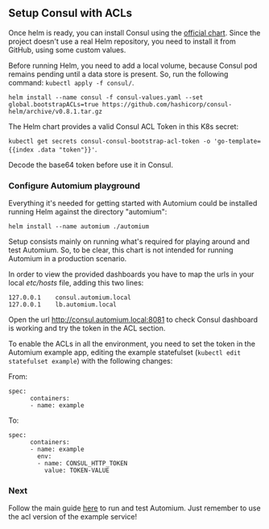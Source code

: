 ## Setup Consul with ACLs

Once helm is ready, you can install Consul using the [official chart](https://github.com/hashicorp/consul-helm). Since the project doesn't use a real Helm repository, you need to install it from GitHub, using some custom values.

Before running Helm, you need to add a local volume, because Consul pod remains pending until a data store is present. So, run the following command: `kubectl apply -f consul/`.

`helm install --name consul -f consul-values.yaml --set global.bootstrapACLs=true https://github.com/hashicorp/consul-helm/archive/v0.8.1.tar.gz`

The Helm chart provides a valid Consul ACL Token in this K8s secret:

`kubectl get secrets consul-consul-bootstrap-acl-token -o 'go-template={{index .data "token"}}'`.

Decode the base64 token before use it in Consul.

### Configure Automium playground

Everything it's needed for getting started with Automium could be installed running Helm against the directory "automium":

`helm install --name automium ./automium`

Setup consists mainly on running what's required for playing around and test Automium. So, to be clear, this chart is not intended for running Automium in a production scenario.

In order to view the provided dashboards you have to map the urls in your local _etc/hosts_ file, adding this two lines:

```
127.0.0.1    consul.automium.local
127.0.0.1    lb.automium.local
```

Open the url http://consul.automium.local:8081 to check Consul dashboard is working and try the token in the ACL section.

To enable the ACLs in all the environment, you need to set the token in the Automium example app, editing the example statefulset (`kubectl edit statefulset example`) with the following changes:  

From:
```
spec:
      containers:
      - name: example
```

To: 
```
spec:
      containers:
      - name: example
        env:
        - name: CONSUL_HTTP_TOKEN
          value: TOKEN-VALUE
```

### Next

Follow the main guide [here](https://github.com/automium/automium/blob/master/helm/SETUP.md#run-automium) to run and test Automium.
Just remember to use the acl version of the example service!